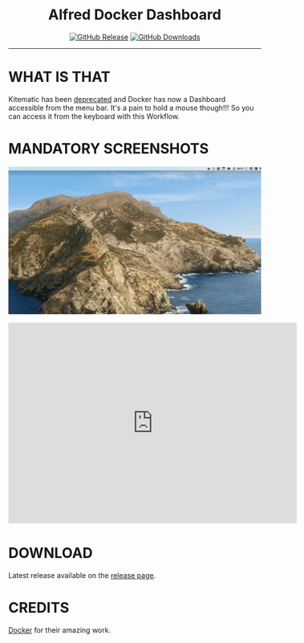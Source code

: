 <h1 align="center">Alfred Docker Dashboard</h1>

<p align="center">
<a href="https://github.com/godbout/alfred-docker-dashboard/releases/latest"><img src="https://img.shields.io/github/release/godbout/alfred-docker-dashboard.svg?style=flat" alt="GitHub Release"></a>
<a href="https://github.com/godbout/alfred-docker-dashboard/releases"><img src="https://img.shields.io/github/downloads/godbout/alfred-docker-dashboard/total.svg?style=flat" alt="GitHub Downloads"></a>
</p>

---

# WHAT IS THAT

Kitematic has been [deprecated](https://docs.docker.com/kitematic/) and Docker has now a Dashboard accessible from the menu bar. It's a pain to hold a mouse though!!! So you can access it from the keyboard with this Workflow.

# MANDATORY SCREENSHOTS

![sesame ouvre toi](https://raw.githubusercontent.com/godbout/alfred-docker-dashboard/master/resources/screenshots/sesame-ouvre-toi.gif "sesame ouvre toi")

<iframe width="575" height="400" frameborder="0" allowtransparency="true" allowfullscreen="allowfullscreen" style="border: none;" src="https://share.getcloudapp.com/6qu5vLxd?embed=true"></iframe>

# DOWNLOAD

Latest release available on the [release page](https://github.com/godbout/alfred-docker-dashboard/releases).

# CREDITS

[Docker](https://www.docker.com/) for their amazing work.


